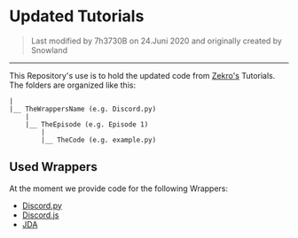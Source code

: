 # Updated Tutorials
> Last modified by 7h3730B on 24.Juni 2020 and originally created by Snowland 
---

This Repository's use is to hold the updated code from [Zekro's](https://www.youtube.com/user/Zekrommaster110) Tutorials.  
The folders are organized like this:

```
|
|__ TheWrappersName (e.g. Discord.py)
    |
    |__ TheEpisode (e.g. Episode 1)
        |
        |__ TheCode (e.g. example.py)
```

## Used Wrappers
At the moment we provide code for the following Wrappers:
- [Discord.py](https://github.com/Rapptz/discord.py) 
- [Discord.js](https://github.com/discordjs/discord.js) 
- [JDA](https://github.com/DV8FromTheWorld/JDA) 
